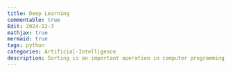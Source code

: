 ```yaml
---
title: Deep Learning
commentable: true
Edit: 2024-12-3
mathjax: true
mermaid: true
tags: python
categories: Artificial-Intelligence
description: Sorting is an important operation in computer programming, we will introduce ten sorting algorithms.
---
```

